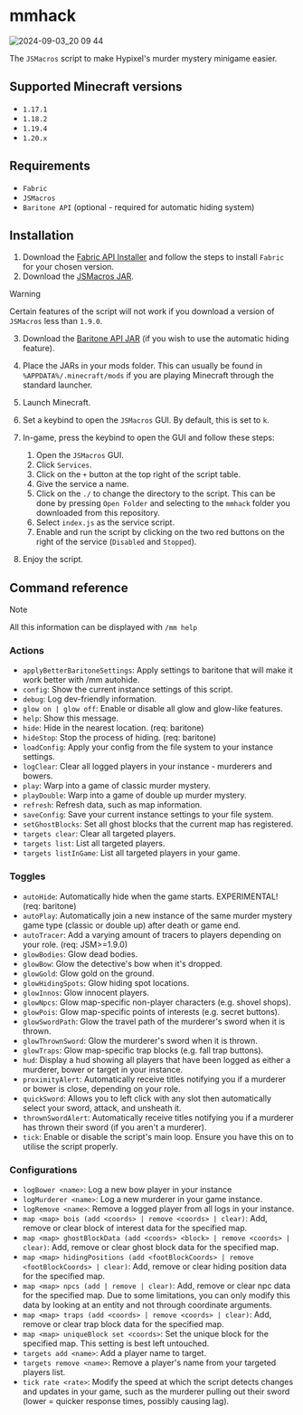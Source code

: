 # mmhack

![2024-09-03_20 09 44](https://github.com/user-attachments/assets/87743d1e-8ace-45a7-96a7-2d89530ebedc)

The `JSMacros` script to make Hypixel's murder mystery minigame easier.

## Supported Minecraft versions
- `1.17.1`
- `1.18.2`
- `1.19.4`
- `1.20.x`

## Requirements
- `Fabric`
- `JSMacros`
- `Baritone API` (optional - required for automatic hiding system)

## Installation
1. Download the [Fabric API Installer](https://fabricmc.net/use/installer/) and follow the steps to install `Fabric` for your chosen version.
2. Download the [JSMacros JAR](https://www.curseforge.com/minecraft/mc-mods/jsmacros).
> [!WARNING]
> Certain features of the script will not work if you download a version of `JSMacros` less than `1.9.0`.

3. Download the [Baritone API JAR](https://github.com/cabaletta/baritone/releases) (if you wish to use the automatic hiding feature).

4. Place the JARs in your mods folder. This can usually be found in `%APPDATA%/.minecraft/mods` if you are playing Minecraft through the standard launcher.
   
5. Launch Minecraft.
   
6. Set a keybind to open the `JSMacros` GUI. By default, this is set to `k`.

7. In-game, press the keybind to open the GUI and follow these steps:
   1. Open the `JSMacros` GUI.
   2. Click `Services`.
   3. Click on the `+` button at the top right of the script table.
   4. Give the service a name.
   5. Click on the `./` to change the directory to the script. This can be done by pressing `Open Folder` and selecting to the `mmhack` folder you downloaded from this repository.
   6. Select `index.js` as the service script.
   7. Enable and run the script by clicking on the two red buttons on the right of the service (`Disabled` and `Stopped`).

8. Enjoy the script.

## Command reference
> [!NOTE]
> All this information can be displayed with `/mm help`

### Actions

- `applyBetterBaritoneSettings`: Apply settings to baritone that will make it work better with /mm autohide.
- `config`: Show the current instance settings of this script.
- `debug`: Log dev-friendly information.
- `glow on | glow off`: Enable or disable all glow and glow-like features.
- `help`: Show this message.
- `hide`: Hide in the nearest location. (req: baritone)
- `hideStop`: Stop the process of hiding. (req: baritone)
- `loadConfig`: Apply your config from the file system to your instance settings.
- `logClear`: Clear all logged players in your instance - murderers and bowers.
- `play`: Warp into a game of classic murder mystery.
- `playDouble`: Warp into a game of double up murder mystery.
- `refresh`: Refresh data, such as map information.
- `saveConfig`: Save your current instance settings to your file system.
- `setGhostBlocks`: Set all ghost blocks that the current map has registered.
- `targets clear`: Clear all targeted players.
- `targets list`: List all targeted players.
- `targets listInGame`: List all targeted players in your game.

### Toggles

- `autoHide`: Automatically hide when the game starts. EXPERIMENTAL! (req: baritone)
- `autoPlay`: Automatically join a new instance of the same murder mystery game type (classic or double up) after death or game end.
- `autoTracer`: Add a varying amount of tracers to players depending on your role. (req: JSM>=1.9.0)
- `glowBodies`: Glow dead bodies.
- `glowBow`: Glow the detective's bow when it's dropped.
- `glowGold`: Glow gold on the ground.
- `glowHidingSpots`: Glow hiding spot locations.
- `glowInnos`: Glow innocent players.
- `glowNpcs`: Glow map-specific non-player characters (e.g. shovel shops).
- `glowPois`: Glow map-specific points of interests (e.g. secret buttons).
- `glowSwordPath`: Glow the travel path of the murderer's sword when it is thrown.
- `glowThrownSword`: Glow the murderer's sword when it is thrown.
- `glowTraps`: Glow map-specific trap blocks (e.g. fall trap buttons).
- `hud`: Display a hud showing all players that have been logged as either a murderer, bower or target in your instance.
- `proximityAlert`: Automatically receive titles notifying you if a murderer or bower is close, depending on your role.
- `quickSword`: Allows you to left click with any slot then automatically select your sword, attack, and unsheath it.
- `thrownSwordAlert`: Automatically receive titles notifying you if a murderer has thrown their sword (if you aren't a murderer).
- `tick`: Enable or disable the script's main loop. Ensure you have this on to utilise the script properly.

### Configurations

- `logBower <name>`: Log a new bow player in your instance
- `logMurderer <name>`: Log a new murderer in your game instance.
- `logRemove <name>`: Remove a logged player from all logs in your instance.
- `map <map> bois (add <coords> | remove <coords> | clear)`: Add, remove or clear block of interest data for the specified map.
- `map <map> ghostBlockData (add <coords> <block> | remove <coords> | clear)`: Add, remove or clear ghost block data for the specified map.
- `map <map> hidingPositions (add <footBlockCoords> | remove <footBlockCoords> | clear)`: Add, remove or clear hiding position data for the specified map.
- `map <map> npcs (add | remove | clear)`: Add, remove or clear npc data for the specified map. Due to some limitations, you can only modify this data by looking at an entity and not through coordinate arguments.
- `map <map> traps (add <coords> | remove <coords> | clear)`: Add, remove or clear trap block data for the specified map.
- `map <map> uniqueBlock set <coords>`: Set the unique block for the specified map. This setting is best left untouched.
- `targets add <name>`: Add a player name to target.
- `targets remove <name>`: Remove a player's name from your targeted players list.
- `tick rate <rate>`: Modify the speed at which the script detects changes and updates in your game, such as the murderer pulling out their sword (lower = quicker response times, possibly causing lag).
